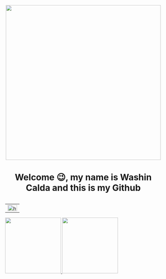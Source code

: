 <div id="header" align="center">
    <img src="https://mir-s3-cdn-cf.behance.net/project_modules/max_1200/5dccaf139668821.623369988a107.gif" width="500"/>
    <h1  class="page_title" align="center">Welcome 😉, my name is Washin Calda and this is my Github </h1>
  </div>
  <table align="right">
<tr>
<td>
<a href="https://www.linkedin.com/in/washington-calda-796171226/" target="blank"><img align="center" src="https://raw.githubusercontent.com/rahuldkjain/github-profile-readme-generator/master/src/images/icons/Social/linked-in-alt.svg" alt="https://www.linkedin.com/in/washington-calda-796171226/" height="20" width="30" /></a>
</td>
</tr>
</table>
<div>
    
  <a href="https://github.com/Washx23">
     
  <img height="180em" src="https://github-readme-stats.vercel.app/api?username=Washx23&show_icons=true&theme=radical&include_all_commits=true&count_private=true"/>
  <img height="180em" src="https://github-readme-stats.vercel.app/api/top-langs/?username=Washx23&layout=compact&langs_count=7&theme=radical"/>
</div>